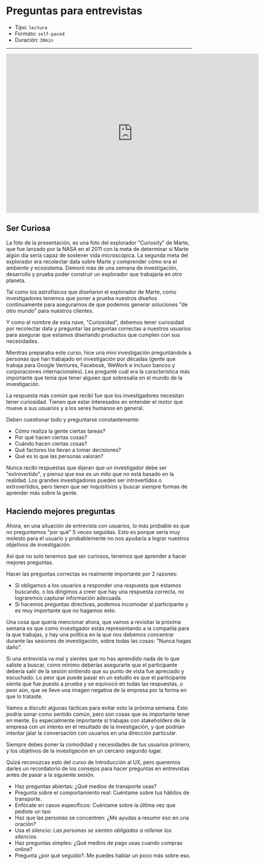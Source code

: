 # Preguntas para entrevistas

* Tipo: `lectura`
* Formato: `self-paced`
* Duración: `30min`

***

<iframe src="https://docs.google.com/presentation/d/e/2PACX-1vTsadZ53UF9jaCdBq92gTT1uxrfr_hoEaIKMEJ8kKPqlCzF4AuTz3cgZn4JCEKJbeItvh0T0lu9Plad/embed?start=false&loop=false&delayms=60000" frameborder="0" width="684" height="430" allowfullscreen="true" mozallowfullscreen="true" webkitallowfullscreen="true"></iframe>

## Ser Curiosa

La foto de la presentación, es una foto del explorador "Curiosity" de Marte, que
fue lanzado por la NASA en el 2011 con la meta de determinar si Marte algún día
sería capaz de sostener vida microscópica. La segunda meta del explorador era
recolectar data sobre Marte y comprender cómo era el ambiente y ecosistema.
Demoró más de una semana de investigación, desarrollo y prueba poder construir
un explorador que trabajaría en otro planeta.

Tal como los astrofísicos que diseñaron el explorador de Marte, como
investigadores tenemos que poner a prueba nuestros diseños continuamente para
asegurarnos de que podemos generar soluciones "de otro mundo" para nuestros
clientes.

Y como el nombre de esta nave, "Curiosidad", debemos tener curiosidad por
recolectar data y preguntar las preguntas correctas a nuestros usuarios para
asegurar que estamos diseñando productos que cumplen con sus necesidades.

Mientras preparaba este curso, hice una mini investigación preguntándole a
personas que han trabajado en investigación por décadas (gente que trabaja para
Google Ventures, Facebook, WeWork e incluso bancos y corporaciones
internacionales). Les pregunté cuál era la característica más importante que
tenía que tener alguien que sobresalía en el mundo de la investigación.

La respuesta más común que recibí fue que los investigadores necesitan tener
curiosidad. Tienen que estar interesados en entender el motor que mueve a sus
usuarios y a los seres humanos en general.

Deben cuestionar todo y preguntarse constantemente:

* Cómo realiza la gente ciertas tareas?
* Por qué hacen ciertas cosas?
* Cuándo hacen ciertas cosas?
* Qué factores los llevan a tomar decisiones?
* Qué es lo que las personas valoran?

Nunca recibí respuestas que dijeran que un investigador debe ser "extrovertido",
y pienso que ese es un mito que no está basado en la realidad. Los grandes
investigadores pueden ser introvertidos o extrovertidos, pero tienen que ser
inquisitivos y buscar siempre formas de aprender más sobre la gente.

## Haciendo mejores preguntas

Ahora, en una situación de entrevista con usuarios, lo más probable es que no
preguntemos "por qué" 5 veces seguidas. Esto es porque sería muy molesto para
el usuario y probablemente no nos ayudaría a lograr nuestros objetivos de
investigación.

Así que no solo tenemos que ser curiosos, tenemos que aprender a hacer mejores
preguntas.

Hacer las preguntas correctas es realmente importante por 2 razones:

* Si obligamos a los usuarios a responder una respuesta que estamos buscando, o
  los dirigimos a creer que hay una respuesta correcta, no lograremos capturar
  información adecuada.
* Si hacemos preguntas directivas, podemos incomodar al participante y es muy
  importante que no hagamos esto.

Una cosa que quería mencionar ahora, que vamos a revisitar la próxima semana es
que como investigador estás representando a la compañía para la que trabajas, y
hay una política en la que nos debemos concentrar durante las sesiones de
investigación, sobre todas las cosas: "Nunca hagas daño".

Si una entrevista va mal y sientes que no has aprendido nada de lo que saliste a
buscar, como mínimo deberías asegurarte que el participante debería salir de la
sesión sintiendo que su punto de vista fue apreciado y escuchado. Lo peor que
puede pasar en un estudio es que el participante sienta que fue puesto a prueba
y se equivocó en todas las respuestas, o peor aún, que se lleve una imagen
negativa de la empresa por la forma en que lo trataste.

Vamos a discutir algunas tácticas para evitar esto la próxima semana. Esto
podría sonar como sentido común, pero son cosas que es importante tener en
mente. Es especialmente importante si trabajas con stakeholders de la empresa
con un interés en el resultado de la investigación, y que podrían intentar jalar
la conversación con usuarios en una dirección particular.

Siempre debes poner la comodidad y necesidades de tus usuarios primero, y los
objetivos de la investigación en un cercano segundo lugar.

Quizá reconozcas esto del curso de Introducción al UX, pero queremos darles un
recordatorio de los consejos para hacer preguntas en entrevistas antes de pasar
a la siguiente sesión.

* Haz preguntas abiertas: ¿Qué medios de transporte usas?
* Pregunta sobre el comportamiento real: Cuéntame sobre tus hábitos de transporte.
* Enfócate en casos específicos: Cuéntame sobre la última vez que pediste un taxi
* Haz que las personas se concentren: ¿Me ayudas a resumir eso en una oración?
* Usa el silencio: *Las personas se sienten obligadas a rellenar los silencios.*
* Haz preguntas simples: ¿Qué medios de pago usas cuando compras online?
* Pregunta ¿por qué seguido?: Me puedes hablar un poco más sobre eso.
